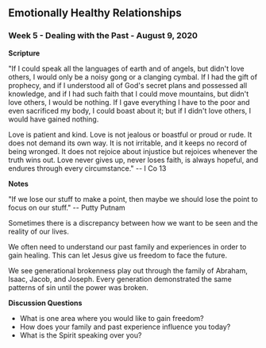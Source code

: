 ## Emotionally Healthy Relationships

### Week 5 - Dealing with the Past - August 9, 2020

**Scripture**

"If I could speak all the languages of earth and of angels, but didn't love others, I would 
only be a noisy gong or a clanging cymbal. If I had the gift of prophecy, and if I understood 
all of God's secret plans and possessed all knowledge, and if I had such faith that I could 
move mountains, but didn't love others, I would be nothing. If I gave everything I have to 
the poor and even sacrificed my body, I could boast about it; but if I didn't love others, 
I would have gained nothing.

Love is patient and kind. Love is not jealous or boastful or proud or rude. It does not 
demand its own way. It is not irritable, and it keeps no record of being wronged. It does 
not rejoice about injustice but rejoices whenever the truth wins out. Love never gives up,
never loses faith, is always hopeful, and endures through every circumstance." 
-- I Co 13


**Notes**

"If we lose our stuff to make a point, then maybe we should lose the point
to focus on our stuff." -- Putty Putnam

Sometimes there is a discrepancy between how we want to be seen and the reality of our lives.


We often need to understand our past family and experiences in order to gain healing.
This can let Jesus give us freedom to face the future.

We see generational brokenness play out through the family of Abraham, Isaac, Jacob, 
and Joseph.  Every generation demonstrated the same patterns of sin until the power was broken.


**Discussion Questions**

* What is one area where you would like to gain freedom?
* How does your family and past experience influence you today?
* What is the Spirit speaking over you?

